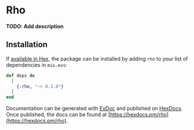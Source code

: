 # Rho

**TODO: Add description**

## Installation

If [available in Hex](https://hex.pm/docs/publish), the package can be installed
by adding `rho` to your list of dependencies in `mix.exs`:

```elixir
def deps do
  [
    {:rho, "~> 0.1.0"}
  ]
end
```

Documentation can be generated with [ExDoc](https://github.com/elixir-lang/ex_doc)
and published on [HexDocs](https://hexdocs.pm). Once published, the docs can
be found at [https://hexdocs.pm/rho](https://hexdocs.pm/rho).

